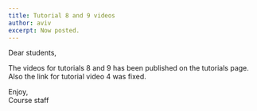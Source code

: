```yaml
---
title: Tutorial 8 and 9 videos
author: aviv
excerpt: Now posted.
---
```


Dear students,

The videos for tutorials 8 and 9 has been published on the tutorials page.
Also the link for tutorial video 4 was fixed.

Enjoy,<br>
Course staff


